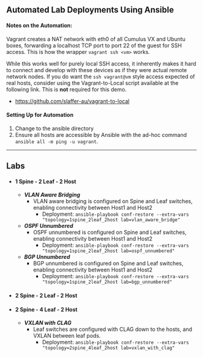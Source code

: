 ## Automated Lab Deployments Using Ansible

#### Notes on the Automation:
Vagrant creates a NAT network with eth0 of all Cumulus VX and Ubuntu boxes, forwarding a localhost TCP port to port 22 of the guest for SSH access. This is how the wrapper ```vagrant ssh <vm>``` works.

While this works well for purely local SSH access, it inherently makes it hard to connect and develop with these devices as if they were actual remote network nodes. If you do want the ```ssh vagrant@vm``` style access expected of real hosts, consider using the Vagrant-to-Local script available at the following link. This is **not** required for this demo.

* https://github.com/slaffer-au/vagrant-to-local

#### Setting Up for Automation
1. Change to the ansible directory
2. Ensure all hosts are accessible by Ansible with the ad-hoc command ```ansible all -m ping -u vagrant```.

---

## Labs
* #### 1 Spine - 2 Leaf - 2 Host
  * **_VLAN Aware Bridging_**
    * VLAN aware bridging is configured on Spine and Leaf switches, enabling connectivity between Host1 and Host2
      * Deployment: `ansible-playbook conf-restore --extra-vars "topology=1spine_2leaf_2host lab=vlan_aware_bridge"`
  * **_OSPF Unnumbered_**
    * OSPF unnumbered is configured on Spine and Leaf switches, enabling connectivity between Host1 and Host2
      * Deployment: `ansible-playbook conf-restore --extra-vars "topology=1spine_2leaf_2host lab=ospf_unnumbered"`
  * **_BGP Unnumbered_**
    * BGP unnumbered is configured on Spine and Leaf switches, enabling connectivity between Host1 and Host2
      * Deployment: `ansible-playbook conf-restore --extra-vars "topology=1spine_2leaf_2host lab=bgp_unnumbered"`

* #### 2 Spine - 2 Leaf - 2 Host

* #### 2 Spine - 4 Leaf - 2 Host
  * **_VXLAN with CLAG_**
    * Leaf switches are configured with CLAG down to the hosts, and VXLAN between leaf pods.
      * Deployment: `ansible-playbook conf-restore --extra-vars "topology=2spine_4leaf_2host lab=vxlan_with_clag"`
